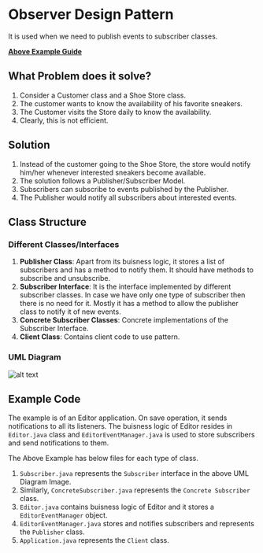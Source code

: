 # Observer Design Pattern
It is used when we need to publish events to subscriber classes.

[**Above Example Guide**](#example-code)

## What Problem does it solve?
1. Consider a Customer class and a Shoe Store class.
2. The customer wants to know the availability of his favorite sneakers.
3. The Customer visits the Store daily to know the availability.
4. Clearly, this is not efficient.

## Solution
1. Instead of the customer going to the Shoe Store, the store would notify him/her whenever interested sneakers become available.
2. The solution follows a Publisher/Subscriber Model. 
3. Subscribers can subscribe to events published by the Publisher.
4. The Publisher would notify all subscribers about interested events.

## Class Structure

### Different Classes/Interfaces
1. **Publisher Class**: Apart from its buisness logic, it stores a list of subscribers and has a method to notify them. It should have methods to subscribe and unsubscribe.
2. **Subscriber Interface**: It is the interface implemented by different subscriber classes. In case we have only one type of subscriber then there is no need for it. Mostly it has a method to allow the publisher class to notify it of new events.
3. **Concrete Subscriber Classes**: Concrete implementations of the Subscriber Interface.
4. **Client Class**: Contains client code to use pattern.

### UML Diagram
![alt text](<Screenshot 2024-04-28 at 5.05.02 PM.png>)

## Example Code
The example is of an Editor application. On save operation, it sends notifications to all its listeners. The buisness logic of Editor resides in `Editor.java` class and `EditorEventManager.java` is used to store subscribers and send notifications to them.

The Above Example has below files for each type of class.
1. `Subscriber.java` represents the `Subscriber` interface in the above UML Diagram Image.
2. Similarly, `ConcreteSubscriber.java` represents the `Concrete Subscriber` class.
3. `Editor.java` contains buisness logic of Editor and it stores a `EditorEventManager` object.
4. `EditorEventManager.java` stores and notifies subscribers and represents the `Publisher` class.
5. `Application.java` represents the  `Client` class.